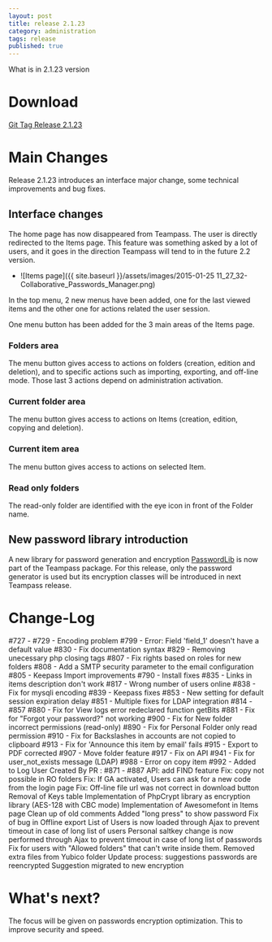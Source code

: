 ```yaml
---
layout: post
title: release 2.1.23
category: administration
tags: release
published: true
---
```



<p class="message">
    What is in 2.1.23 version
</p>
<span class="linkmore"></span>

# Download

[Git Tag Release 2.1.23](https://github.com/nilsteampassnet/TeamPass/releases/tag/2.1.23)

# Main Changes

Release 2.1.23 introduces an interface major change, some technical improvements and bug fixes.

## Interface changes

The home page has now disappeared from Teampass. The user is directly redirected to the Items page.
This feature was something asked by a lot of users, and it goes in the direction Teampass will tend to in the future 2.2 version.

* ![Items page]({{ site.baseurl }}/assets/images/2015-01-25 11_27_32-Collaborative_Passwords_Manager.png)

In the top menu, 2 new menus have been added, one for the last viewed items and the other one for actions related the user session.

One menu button has been added for the 3 main areas of the Items page.

### Folders area

The menu button gives access to actions on folders (creation, edition and deletion), and to specific actions such as importing, exporting, and off-line mode. Those last 3 actions depend on administration activation.

### Current folder area

The menu button gives access to actions on Items (creation, edition, copying and deletion).

### Current item area

The menu button gives access to actions on selected Item.

### Read only folders

The read-only folder are identified with the eye icon in front of the Folder name.


## New password library introduction

A new library for password generation and encryption [PasswordLib](https://github.com/ircmaxell/PHP-PasswordLib) is now part of the Teampass package. 
For this release, only the password generator is used but its encryption classes will be introduced in next Teampass release.

# Change-Log

#727 - #729 - Encoding problem
#799 - Error: Field 'field_1' doesn't have a default value
#830 - Fix documentation syntax
#829 - Removing unecessary php closing tags
#807 - Fix rights based on roles for new folders
#808 - Add a SMTP security parameter to the email configuration
#805 - Keepass Import improvements
#790 - Install fixes
#835 - Links in items description don't work
#817 - Wrong number of users online
#838 - Fix for mysqli encoding
#839 - Keepass fixes
#853 - New setting for default session expiration delay
#851 - Multiple fixes for LDAP integration
#814 - #857
#880 - Fix for View logs error redeclared function getBits
#881 - Fix for "Forgot your password?" not working
#900 - Fix for New folder incorrect permissions (read-only)
#890 - Fix for Personal Folder only read permission
#910 - Fix for Backslashes in accounts are not copied to clipboard
#913 - Fix for 'Announce this item by email' fails
#915 - Export to PDF corrected
#907 - Move folder feature
#917 - Fix on API
#941 - Fix for user_not_exists message (LDAP)
#988 - Error on copy item
#992 - Added to Log User Created By
PR : #871 - #887
API: add FIND feature
Fix: copy not possible in RO folders
Fix: If GA activated, Users can ask for a new code from the login page
Fix: Off-line file url was not correct in download button
Removal of Keys table
Implementation of PhpCrypt library as encryption library (AES-128 with CBC mode)
Implementation of Awesomefont in Items page
Clean up of old comments
Added "long press" to show password
Fix of bug in Offline export
List of Users is now loaded through Ajax to prevent timeout in case of long list of users
Personal saltkey change is now performed through Ajax to prevent timeout in case of long list of passwords
Fix for users with "Allowed folders" that can't write inside them.
Removed extra files from Yubico folder
Update process: suggestions passwords are reencrypted
Suggestion migrated to new encryption

# What's next?

The focus will be given on passwords encryption optimization. This to improve security and speed.
